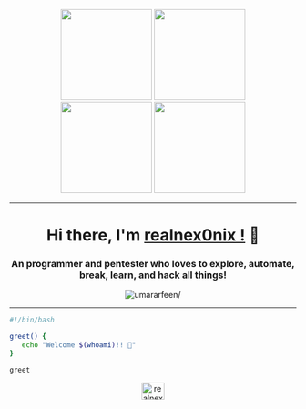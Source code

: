 <p align="center"> <img src="https://octodex.github.com/images/vinyltocat.png" height="160px" width="160px"> <img src="https://octodex.github.com/images/daftpunktocat-thomas.gif" height="160px" width="160px">
<br>
<img src="https://octodex.github.com/images/daftpunktocat-guy.gif" height="160px" width="160px"> <img src="https://octodex.github.com/images/Robotocat.png" height="160px" width="160px"></p> 
<hr>
 <h1 align="center">Hi there, I'm <a href="https://t.me/realnex0nix"  target="_blank">realnex0nix !</a> 👋</h1> 
  
 <h3 align="center">An programmer and pentester who loves to explore, automate, break, learn, and hack all things!</h3>
 <p align="center"> <img src="https://komarev.com/ghpvc/?username=realnex0nix&style=flat&color=blueviolet" alt=umararfeen/> </p>
<hr>

 ```bash
#!/bin/bash

greet() {
    echo "Welcome $(whoami)!! 👋"
}

greet
```
  
 <p align="center"> 
     <a href="https://twitter.com/realnex0nix" target="blank"><img align="center" src="https://raw.githubusercontent.com/rahuldkjain/github-profile-readme-generator/master/src/images/icons/Social/twitter.svg" alt="realnex0nix" height="30" width="40" /></a> 
 </p>
